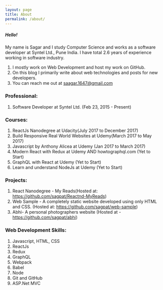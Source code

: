 ```yaml
---
layout: page
title: About
permalink: /about/
---
```


##### Hello!  
My name is Sagar and I study Computer Science and works as a software developer at Syntel Ltd., Pune India. I have total 2.6 years of experience working in software industry.  
1. I mostly work on Web Development and host my work on GitHub.
2. On this blog I primarily write about web technologies and posts for new developers.
3. You can reach me out at saagar.1647@gmail.com  

### Professional:  
1. Software Developer at Syntel Ltd. (Feb 23, 2015 - Present)   

### Courses: 
1. ReactJs Nanodegree at Udacity(July 2017 to December 2017)
2. Build Responsive Real World Websites at Udemy(March 2017 to May 2017)
3. Javascript by Anthony Alicea at Udemy (Jan 2017 to March 2017)
4. Modern React with Redux at Udemy AND howtographql.com (Yet to Start)
5. GraphQL with React at Udemy (Yet to Start)
6. Learn and understand NodeJs at Udemy (Yet to Start)  

### Projects:  
1. React Nanodegree - My Reads(Hosted at: https://github.com/sagpat/Reactnd-MyReads)
2. Web Sample - A completely static website developed using only HTML and CSS. (Hosted at: https://github.com/sagpat/web-sample)
3. Abhi- A personal photographers website (Hosted at - https://github.com/sagpat/abhi)  


### Web Development Skills:  
1. Javascript, HTML, CSS
2. ReactJs
3. Redux
4. GraphQL
5. Webpack
6. Babel
7. Node
8. Git and GitHub
9. ASP.Net MVC


